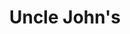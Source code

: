 ---
title: "Uncle John's"
url: /makati/uncle-johns-senator-gil-j-puyat-avenue-3/
shop: convenience
---